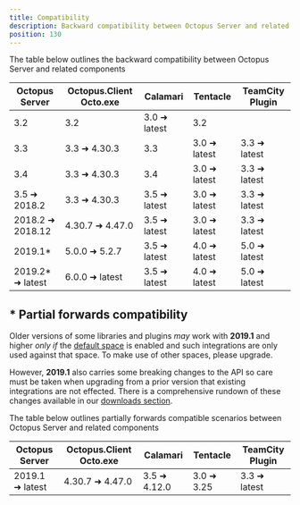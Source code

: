 ```yaml
---
title: Compatibility
description: Backward compatibility between Octopus Server and related components
position: 130
---
```


The table below outlines the backward compatibility between Octopus Server and related components

| Octopus Server    | Octopus.Client Octo.exe | Calamari         | Tentacle      | TeamCity Plugin  |
| --------------    | ----------------------- | ------------     | ------------  | ---------------  |
| 3.2               | 3.2                     | 3.0 ➜ latest    | 3.2           |                  |
| 3.3               | 3.3 ➜ 4.30.3           | 3.3              | 3.0 ➜ latest | 3.3 ➜ latest    |
| 3.4               | 3.3 ➜ 4.30.3           | 3.4              | 3.0 ➜ latest | 3.3 ➜ latest    |
| 3.5 ➜ 2018.2     | 3.3 ➜ 4.30.3           | 3.5 ➜ latest    | 3.0 ➜ latest | 3.3 ➜ latest    |
| 2018.2 ➜ 2018.12 | 4.30.7 ➜ 4.47.0        | 3.5 ➜ latest    | 3.0 ➜ latest | 3.3 ➜ latest    |
| 2019.1*           | 5.0.0 ➜ 5.2.7          | 3.5 ➜ latest    | 4.0 ➜ latest | 5.0 ➜ latest    |
| 2019.2* ➜ latest | 6.0.0 ➜ latest         | 3.5 ➜ latest    | 4.0 ➜ latest | 5.0 ➜ latest    |

## &ast; Partial forwards compatibility

Older versions of some libraries and plugins _may_ work with **2019.1** and higher _only if_ the [default space](https://g.octopushq.com/default-space) is enabled and such integrations are only used against that space. To make use of other spaces, please upgrade.

However, **2019.1** also carries some breaking changes to the API so care must be taken when upgrading from a prior version that existing integrations are not effected. There is a comprehensive rundown of these changes available in our [downloads section](https://octopus.com/downloads/compare?from=2018.12.1&to=2019.1.0).

The table below outlines partially forwards compatible scenarios between Octopus Server and related components

| Octopus Server    | Octopus.Client Octo.exe | Calamari     | Tentacle    | TeamCity Plugin |
| --------------    | ----------------------- | --------     | --------    | --------------- |
| 2019.1  ➜ latest | 4.30.7 ➜ 4.47.0        | 3.5 ➜ 4.12.0 | 3.0 ➜ 3.25 | 3.3 ➜ latest   |
